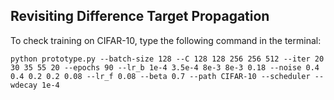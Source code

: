 ## Revisiting Difference Target Propagation

To check training on CIFAR-10, type the following command in the terminal:

```
python prototype.py --batch-size 128 --C 128 128 256 256 512 --iter 20 30 35 55 20 --epochs 90 --lr_b 1e-4 3.5e-4 8e-3 8e-3 0.18 --noise 0.4 0.4 0.2 0.2 0.08 --lr_f 0.08 --beta 0.7 --path CIFAR-10 --scheduler --wdecay 1e-4
```
